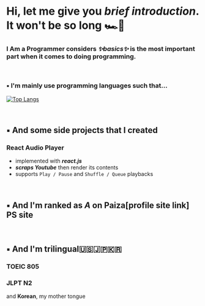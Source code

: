 # Hi, let me give you _brief introduction_. It won't be so long :racing_car::checkered_flag:

### I Am a Programmer considers _✨basics✨_ is the most important part when it comes to doing programming.

</br>

### 	:black_small_square: I'm mainly use programming languages such that...
[![Top Langs](https://github-readme-stats.vercel.app/api/top-langs/?username=sessho-maru&layout=compact)](https://github.com/sessho-maru/github-readme-stats)

</br>

## 	:black_small_square: And some side projects that I created
### React Audio Player
* implemented with _**react.js**_
* _**scraps Youtube**_ then render its contents
* supports `Play / Pause` and `Shuffle / Queue` playbacks

</br>

## 	:black_small_square: And I'm ranked as __*A*__ on Paiza[profile site link] PS site

</br>

## 	:black_small_square: And I'm trilingual:us::jp::kr:
### TOEIC 805
### JLPT N2
and __Korean__, my mother tongue

<!--
**Sessho-maru/Sessho-maru** is a ✨ _special_ ✨ repository because its `README.md` (this file) appears on your GitHub profile.

Here are some ideas to get you started:

- 🔭 I’m currently working on ...
- 🌱 I’m currently learning ...
- 👯 I’m looking to collaborate on ...
- 🤔 I’m looking for help with ...
- 💬 Ask me about ...
- 📫 How to reach me: ...
- 😄 Pronouns: ...
- ⚡ Fun fact: ...
-->
